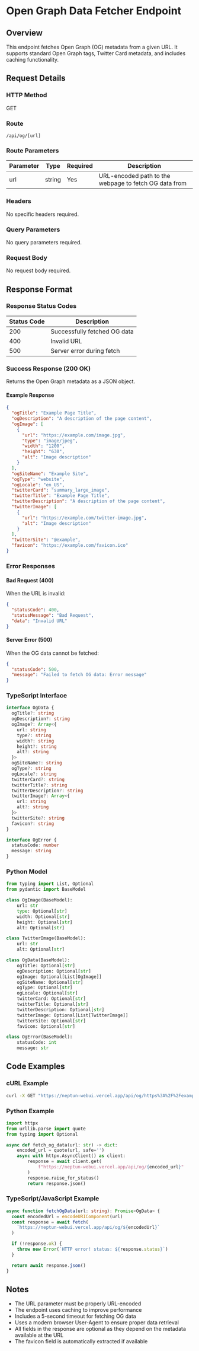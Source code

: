 # Open Graph Data Fetcher Endpoint

## Overview

This endpoint fetches Open Graph (OG) metadata from a given URL. It supports standard Open Graph tags, Twitter Card metadata, and includes caching functionality.

## Request Details

### HTTP Method

GET

### Route

`/api/og/[url]`

### Route Parameters

| Parameter | Type   | Required | Description                                           |
| --------- | ------ | -------- | ----------------------------------------------------- |
| url       | string | Yes      | URL-encoded path to the webpage to fetch OG data from |

### Headers

No specific headers required.

### Query Parameters

No query parameters required.

### Request Body

No request body required.

## Response Format

### Response Status Codes

| Status Code | Description                  |
| ----------- | ---------------------------- |
| 200         | Successfully fetched OG data |
| 400         | Invalid URL                  |
| 500         | Server error during fetch    |

### Success Response (200 OK)

Returns the Open Graph metadata as a JSON object.

#### Example Response

```json
{
  "ogTitle": "Example Page Title",
  "ogDescription": "A description of the page content",
  "ogImage": [
    {
      "url": "https://example.com/image.jpg",
      "type": "image/jpeg",
      "width": "1200",
      "height": "630",
      "alt": "Image description"
    }
  ],
  "ogSiteName": "Example Site",
  "ogType": "website",
  "ogLocale": "en_US",
  "twitterCard": "summary_large_image",
  "twitterTitle": "Example Page Title",
  "twitterDescription": "A description of the page content",
  "twitterImage": [
    {
      "url": "https://example.com/twitter-image.jpg",
      "alt": "Image description"
    }
  ],
  "twitterSite": "@example",
  "favicon": "https://example.com/favicon.ico"
}
```

### Error Responses

#### Bad Request (400)

When the URL is invalid:

```json
{
  "statusCode": 400,
  "statusMessage": "Bad Request",
  "data": "Invalid URL"
}
```

#### Server Error (500)

When the OG data cannot be fetched:

```json
{
  "statusCode": 500,
  "message": "Failed to fetch OG data: Error message"
}
```

### TypeScript Interface

```typescript
interface OgData {
  ogTitle?: string
  ogDescription?: string
  ogImage?: Array<{
    url: string
    type?: string
    width?: string
    height?: string
    alt?: string
  }>
  ogSiteName?: string
  ogType?: string
  ogLocale?: string
  twitterCard?: string
  twitterTitle?: string
  twitterDescription?: string
  twitterImage?: Array<{
    url: string
    alt?: string
  }>
  twitterSite?: string
  favicon?: string
}

interface OgError {
  statusCode: number
  message: string
}
```

### Python Model

```python
from typing import List, Optional
from pydantic import BaseModel

class OgImage(BaseModel):
    url: str
    type: Optional[str]
    width: Optional[str]
    height: Optional[str]
    alt: Optional[str]

class TwitterImage(BaseModel):
    url: str
    alt: Optional[str]

class OgData(BaseModel):
    ogTitle: Optional[str]
    ogDescription: Optional[str]
    ogImage: Optional[List[OgImage]]
    ogSiteName: Optional[str]
    ogType: Optional[str]
    ogLocale: Optional[str]
    twitterCard: Optional[str]
    twitterTitle: Optional[str]
    twitterDescription: Optional[str]
    twitterImage: Optional[List[TwitterImage]]
    twitterSite: Optional[str]
    favicon: Optional[str]

class OgError(BaseModel):
    statusCode: int
    message: str
```

## Code Examples

### cURL Example

```bash
curl -X GET "https://neptun-webui.vercel.app/api/og/https%3A%2F%2Fexample.com"
```

### Python Example

```python
import httpx
from urllib.parse import quote
from typing import Optional

async def fetch_og_data(url: str) -> dict:
    encoded_url = quote(url, safe='')
    async with httpx.AsyncClient() as client:
        response = await client.get(
            f"https://neptun-webui.vercel.app/api/og/{encoded_url}"
        )
        response.raise_for_status()
        return response.json()
```

### TypeScript/JavaScript Example

```typescript
async function fetchOgData(url: string): Promise<OgData> {
  const encodedUrl = encodeURIComponent(url)
  const response = await fetch(
    `https://neptun-webui.vercel.app/api/og/${encodedUrl}`
  )

  if (!response.ok) {
    throw new Error(`HTTP error! status: ${response.status}`)
  }

  return await response.json()
}
```

## Notes

- The URL parameter must be properly URL-encoded
- The endpoint uses caching to improve performance
- Includes a 5-second timeout for fetching OG data
- Uses a modern browser User-Agent to ensure proper data retrieval
- All fields in the response are optional as they depend on the metadata available at the URL
- The favicon field is automatically extracted if available

